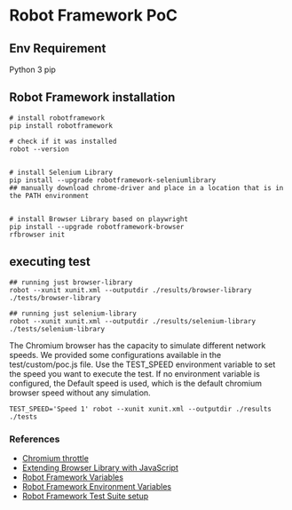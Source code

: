 # Robot Framework PoC

## Env Requirement

Python 3
pip

## Robot Framework installation

```shell
# install robotframework
pip install robotframework

# check if it was installed
robot --version


# install Selenium Library
pip install --upgrade robotframework-seleniumlibrary
## manually download chrome-driver and place in a location that is in the PATH environment


# install Browser Library based on playwright
pip install --upgrade robotframework-browser
rfbrowser init
```

## executing test

```shell
## running just browser-library
robot --xunit xunit.xml --outputdir ./results/browser-library ./tests/browser-library

## running just selenium-library
robot --xunit xunit.xml --outputdir ./results/selenium-library ./tests/selenium-library
```

The Chromium browser has the capacity to simulate different network speeds.
We provided some configurations available in the test/custom/poc.js file.
Use the TEST_SPEED environment variable to set the speed you want to execute the test.
If no environment variable is configured, the Default speed is used, which is the default chromium browser speed without any simulation.

```shell
TEST_SPEED='Speed 1' robot --xunit xunit.xml --outputdir ./results ./tests
```

### References

- [Chromium throttle](https://github.com/microsoft/playwright/issues/6038#issuecomment-812521882)
- [Extending Browser Library with JavaScript](https://marketsquare.github.io/robotframework-browser/Browser.html#Extending%20Browser%20library%20with%20a%20JavaScript%20module)
- [Robot Framework Variables](https://robotframework.org/robotframework/latest/RobotFrameworkUserGuide.html#variables)
- [Robot Framework Environment Variables](https://robotframework.org/robotframework/latest/RobotFrameworkUserGuide.html#environment-variables)
- [Robot Framework Test Suite setup](https://robotframework.org/robotframework/latest/RobotFrameworkUserGuide.html#suite-setup-and-teardown)
